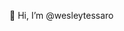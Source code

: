 👋 Hi, I’m @wesleytessaro


<!---
wesleytessaro/wesleytessaro is a ✨ special ✨ repository because its `README.md` (this file) appears on your GitHub profile.
You can click the Preview link to take a look at your changes.
--->
